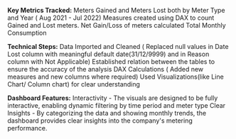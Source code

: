 **Key Metrics Tracked:**
Meters Gained and Meters Lost both by Meter Type and Year ( Aug 2021 - Jul 2022) 
Measures created using DAX to count Gained and Lost meters.
Net Gain/Loss of meters calculated 
Total Monthly Consumption

**Technical Steps:**
Data Imported and Cleaned ( Replaced null values in Date Lost column with meaningful default date(31/12/9999) and in Reason column with Not Applicable)
Established relation between the tables to ensure the accuracy of the analysis
DAX Calculations ( Added new measures and new columns where required)
Used Visualizations(like Line Chart/ Column chart) for clear understanding 

**Dashboard Features:**
Interactivity - The visuals are designed to be fully interactive, enabling dynamic filtering by time period and meter type 
Clear Insights - By categorizing the data and showing monthly trends, the dashboard provides clear insights into the company's metering performance. 
